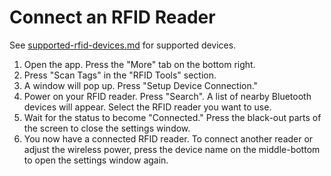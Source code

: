 # Connect an RFID Reader

See [supported-rfid-devices.md](../rfid-hardware/supported-rfid-devices.md "mention") for supported devices.

1. Open the app. Press the "More" tab on the bottom right.
2. Press "Scan Tags" in the "RFID Tools" section.
3. A window will pop up. Press "Setup Device Connection."
4. Power on your RFID reader. Press "Search". A list of nearby Bluetooth devices will appear. Select the RFID reader you want to use.
5. Wait for the status to become "Connected." Press the black-out parts of the screen to close the settings window.
6. You now have a connected RFID reader. To connect another reader or adjust the wireless power, press the device name on the middle-bottom to open the settings window again.
